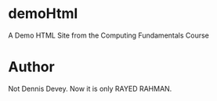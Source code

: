 # demoHtml
A Demo HTML Site from the Computing Fundamentals Course

# Author
Not Dennis Devey. Now it is only RAYED RAHMAN. 

